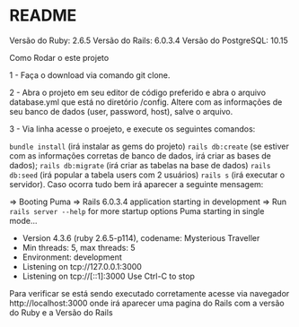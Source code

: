 # README

Versão do Ruby: 2.6.5
Versão do Rails: 6.0.3.4
Versão do PostgreSQL: 10.15

Como Rodar o este projeto

1 - Faça o download via comando git clone.

2 - Abra o projeto em seu editor de código preferido e abra o arquivo database.yml que está no diretório /config. Altere com as informações de seu banco de dados (user, password, host), salve o arquivo.

3 - Via linha acesse o proejeto, e execute os seguintes comandos:

`bundle install` (irá instalar as gems do projeto)
`rails db:create` (se estiver com as informações corretas de banco de dados, irá criar as bases de dados);
`rails db:migrate` (irá criar as tabelas na base de dados)
`rails db:seed` (irá popular a tabela users com 2 usuários)
`rails s` (irá executar o servidor). Caso ocorra tudo bem irá aparecer a seguinte mensagem:

=> Booting Puma
=> Rails 6.0.3.4 application starting in development
=> Run `rails server --help` for more startup options
Puma starting in single mode...

- Version 4.3.6 (ruby 2.6.5-p114), codename: Mysterious Traveller
- Min threads: 5, max threads: 5
- Environment: development
- Listening on tcp://127.0.0.1:3000
- Listening on tcp://[::1]:3000
  Use Ctrl-C to stop

Para verificar se está sendo executado corretamente acesse via navegador http://localhost:3000 onde irá aparecer uma pagina do Rails com a versão do Ruby e a Versão do Rails
